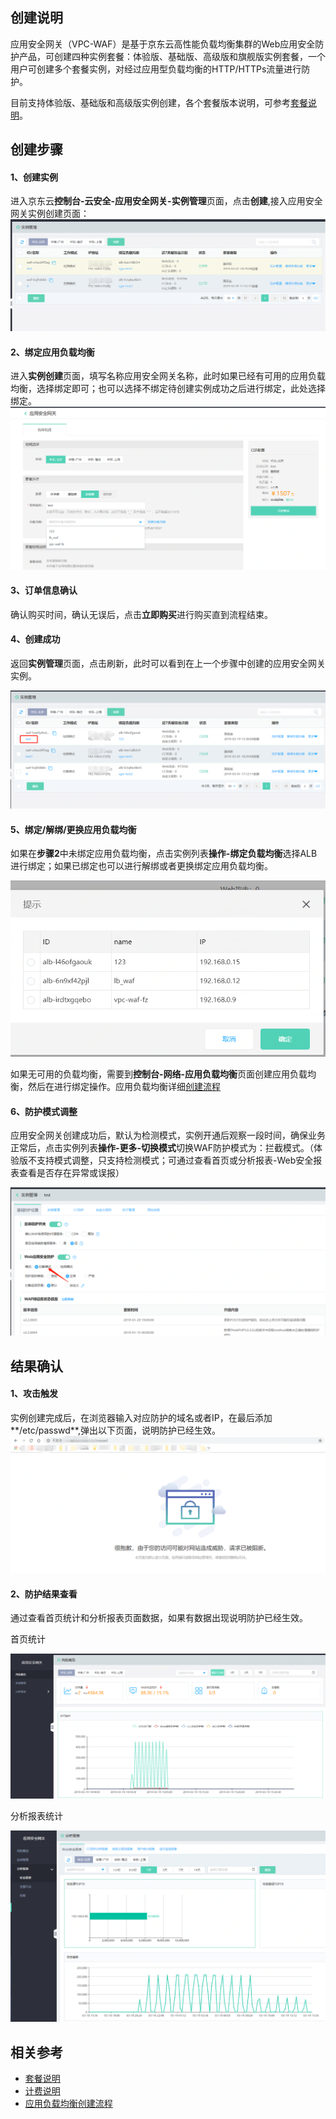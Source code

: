 ## 创建说明

应用安全网关（VPC-WAF）是基于京东云高性能负载均衡集群的Web应用安全防护产品，可创建四种实例套餐：体验版、基础版、高级版和旗舰版实例套餐，一个用户可创建多个套餐实例，对经过应用型负载均衡的HTTP/HTTPs流量进行防护。

目前支持体验版、基础版和高级版实例创建，各个套餐版本说明，可参考[套餐说明](../Introduction/Specifications.md)。

## 创建步骤

  #### 1、创建实例
  
进入京东云**控制台-云安全-应用安全网关-实例管理**页面，点击**创建**,接入应用安全网关实例创建页面：![image.png](../../../../image/AppliAcation-Security-Gateway/list01.png)

  #### 2、绑定应用负载均衡
  
进入**实例创建**页面，填写名称应用安全网关名称，此时如果已经有可用的应用负载均衡，选择绑定即可；也可以选择不绑定待创建实例成功之后进行绑定，此处选择绑定。
  ![image.png](../../../../image/AppliAcation-Security-Gateway/list02.png)

 #### 3、订单信息确认
  
 确认购买时间，确认无误后，点击**立即购买**进行购买直到流程结束。

  #### 4、创建成功
  
 返回**实例管理**页面，点击刷新，此时可以看到在上一个步骤中创建的应用安全网关实例。
  
   ![image.png](../../../../image/AppliAcation-Security-Gateway/list03.png)

     
  #### 5、绑定/解绑/更换应用负载均衡
  
如果在**步骤2**中未绑定应用负载均衡，点击实例列表**操作-绑定负载均衡**选择ALB进行绑定；如果已绑定也可以进行解绑或者更换绑定应用负载均衡。

 ![image.png](../../../../image/AppliAcation-Security-Gateway/list04-1.png)
 
如果无可用的负载均衡，需要到**控制台-网络-应用负载均衡**页面创建应用负载均衡，然后在进行绑定操作。应用负载均衡详细[创建流程](https://docs.jdcloud.com/cn/application-load-balancer/create-instance)

   
 #### 6、防护模式调整
 
 应用安全网关创建成功后，默认为检测模式，实例开通后观察一段时间，确保业务正常后，点击实例列表**操作-更多-切换模式**切换WAF防护模式为：拦截模式。（体验版不支持模式调整，只支持检测模式；可通过查看首页或分析报表-Web安全报表查看是否存在异常或误报）

  ![image.png](../../../../image/AppliAcation-Security-Gateway/list05-1.png)
  
 ## 结果确认
 
 #### 1、攻击触发
 
 实例创建完成后，在浏览器输入对应防护的域名或者IP，在最后添加**/etc/passwd**,弹出以下页面，说明防护已经生效。
 ![image.png](../../../../image/AppliAcation-Security-Gateway/list06-2.png)
 
 #### 2、防护结果查看
 通过查看首页统计和分析报表页面数据，如果有数据出现说明防护已经生效。
 
 首页统计
 
 ![image.png](../../../../image/AppliAcation-Security-Gateway/list07-1.png)
 
 分析报表统计
 
 ![image.png](../../../../image/AppliAcation-Security-Gateway/list08-1.png)

## 相关参考
- [套餐说明](../Introduction/Specifications.md)
- [计费说明](../Pricing/Price-Overview.md)
- [应用负载均衡创建流程](https://docs.jdcloud.com/cn/application-load-balancer/create-instance)
